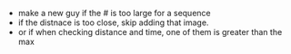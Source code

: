 - make a new guy if the # is too large for a sequence
- if the distnace is too close, skip adding that image.
- or if when checking distance and time, one of them is greater than the max